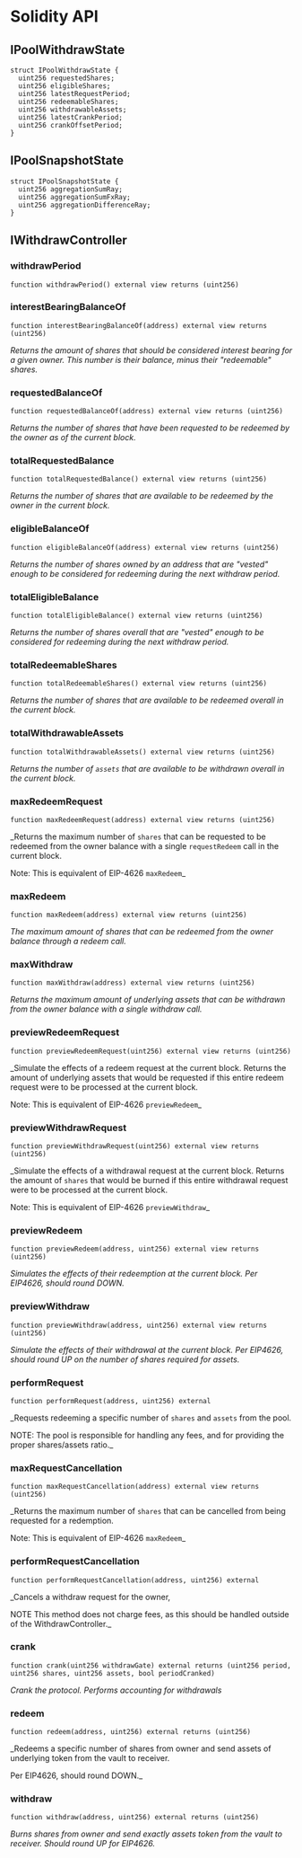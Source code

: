 # Solidity API

## IPoolWithdrawState

```solidity
struct IPoolWithdrawState {
  uint256 requestedShares;
  uint256 eligibleShares;
  uint256 latestRequestPeriod;
  uint256 redeemableShares;
  uint256 withdrawableAssets;
  uint256 latestCrankPeriod;
  uint256 crankOffsetPeriod;
}
```

## IPoolSnapshotState

```solidity
struct IPoolSnapshotState {
  uint256 aggregationSumRay;
  uint256 aggregationSumFxRay;
  uint256 aggregationDifferenceRay;
}
```

## IWithdrawController

### withdrawPeriod

```solidity
function withdrawPeriod() external view returns (uint256)
```

### interestBearingBalanceOf

```solidity
function interestBearingBalanceOf(address) external view returns (uint256)
```

_Returns the amount of shares that should be considered interest
bearing for a given owner.  This number is their balance, minus their
"redeemable" shares._

### requestedBalanceOf

```solidity
function requestedBalanceOf(address) external view returns (uint256)
```

_Returns the number of shares that have been requested to be redeemed
by the owner as of the current block._

### totalRequestedBalance

```solidity
function totalRequestedBalance() external view returns (uint256)
```

_Returns the number of shares that are available to be redeemed by
the owner in the current block._

### eligibleBalanceOf

```solidity
function eligibleBalanceOf(address) external view returns (uint256)
```

_Returns the number of shares owned by an address that are "vested"
enough to be considered for redeeming during the next withdraw period._

### totalEligibleBalance

```solidity
function totalEligibleBalance() external view returns (uint256)
```

_Returns the number of shares overall that are "vested" enough to be
considered for redeeming during the next withdraw period._

### totalRedeemableShares

```solidity
function totalRedeemableShares() external view returns (uint256)
```

_Returns the number of shares that are available to be redeemed
overall in the current block._

### totalWithdrawableAssets

```solidity
function totalWithdrawableAssets() external view returns (uint256)
```

_Returns the number of `assets` that are available to be withdrawn
overall in the current block._

### maxRedeemRequest

```solidity
function maxRedeemRequest(address) external view returns (uint256)
```

_Returns the maximum number of `shares` that can be
requested to be redeemed from the owner balance with a single
`requestRedeem` call in the current block.

Note: This is equivalent of EIP-4626 `maxRedeem`_

### maxRedeem

```solidity
function maxRedeem(address) external view returns (uint256)
```

_The maximum amount of shares that can be redeemed from the owner
balance through a redeem call._

### maxWithdraw

```solidity
function maxWithdraw(address) external view returns (uint256)
```

_Returns the maximum amount of underlying assets that can be
withdrawn from the owner balance with a single withdraw call._

### previewRedeemRequest

```solidity
function previewRedeemRequest(uint256) external view returns (uint256)
```

_Simulate the effects of a redeem request at the current block.
Returns the amount of underlying assets that would be requested if this
entire redeem request were to be processed at the current block.

Note: This is equivalent of EIP-4626 `previewRedeem`_

### previewWithdrawRequest

```solidity
function previewWithdrawRequest(uint256) external view returns (uint256)
```

_Simulate the effects of a withdrawal request at the current block.
Returns the amount of `shares` that would be burned if this entire
withdrawal request were to be processed at the current block.

Note: This is equivalent of EIP-4626 `previewWithdraw`_

### previewRedeem

```solidity
function previewRedeem(address, uint256) external view returns (uint256)
```

_Simulates the effects of their redeemption at the current block.
Per EIP4626, should round DOWN._

### previewWithdraw

```solidity
function previewWithdraw(address, uint256) external view returns (uint256)
```

_Simulate the effects of their withdrawal at the current block.
Per EIP4626, should round UP on the number of shares required for assets._

### performRequest

```solidity
function performRequest(address, uint256) external
```

_Requests redeeming a specific number of `shares` and `assets` from
the pool.

NOTE: The pool is responsible for handling any fees, and for providing
the proper shares/assets ratio._

### maxRequestCancellation

```solidity
function maxRequestCancellation(address) external view returns (uint256)
```

_Returns the maximum number of `shares` that can be
cancelled from being requested for a redemption.

Note: This is equivalent of EIP-4626 `maxRedeem`_

### performRequestCancellation

```solidity
function performRequestCancellation(address, uint256) external
```

_Cancels a withdraw request for the owner,

NOTE This method does not charge fees, as this should be handled outside
of the WithdrawController._

### crank

```solidity
function crank(uint256 withdrawGate) external returns (uint256 period, uint256 shares, uint256 assets, bool periodCranked)
```

_Crank the protocol. Performs accounting for withdrawals_

### redeem

```solidity
function redeem(address, uint256) external returns (uint256)
```

_Redeems a specific number of shares from owner and send assets of underlying token from the vault to receiver.

Per EIP4626, should round DOWN._

### withdraw

```solidity
function withdraw(address, uint256) external returns (uint256)
```

_Burns shares from owner and send exactly assets token from the vault to receiver.
Should round UP for EIP4626._

